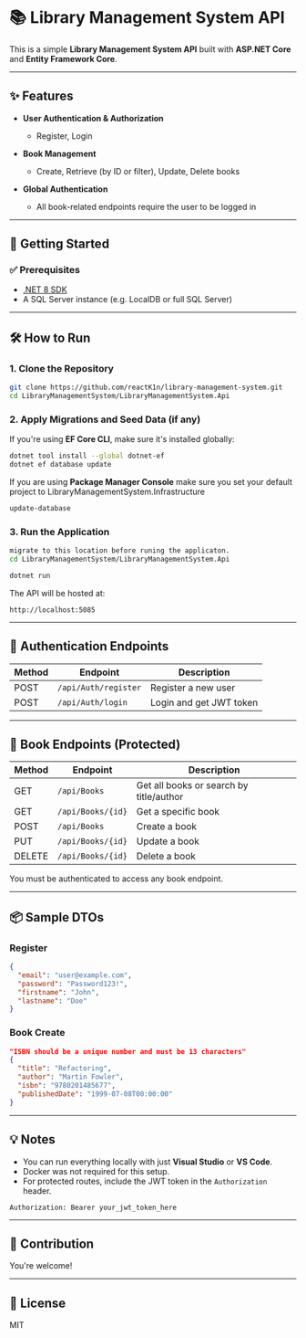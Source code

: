 # 📚 Library Management System API

This is a simple **Library Management System API** built with **ASP.NET Core** and **Entity Framework Core**.

---

## ✨ Features

- **User Authentication & Authorization**
  - Register, Login

- **Book Management**
  - Create, Retrieve (by ID or filter), Update, Delete books
- **Global Authentication**
  - All book-related endpoints require the user to be logged in

---

## 🚀 Getting Started

### ✅ Prerequisites

- [.NET 8 SDK](https://dotnet.microsoft.com/en-us/download)
- A SQL Server instance (e.g. LocalDB or full SQL Server)

---

## 🛠️ How to Run

### 1. Clone the Repository

```bash
git clone https://github.com/reactK1n/library-management-system.git
cd LibraryManagementSystem/LibraryManagementSystem.Api
```

### 2. Apply Migrations and Seed Data (if any)

If you're using **EF Core CLI**, make sure it's installed globally:

```bash
dotnet tool install --global dotnet-ef
dotnet ef database update
```
If you are using **Package Manager Console** 
make sure you set your default project to LibraryManagementSystem.Infrastructure
```bash
update-database
```

### 3. Run the Application

```bash
migrate to this location before runing the applicaton.
cd LibraryManagementSystem/LibraryManagementSystem.Api

dotnet run
```

The API will be hosted at:

```
http://localhost:5085
```

---

## 🔐 Authentication Endpoints

| Method | Endpoint | Description |
|--------|----------|-------------|
| POST   | `/api/Auth/register` | Register a new user |
| POST   | `/api/Auth/login` | Login and get JWT token |

---

## 📘 Book Endpoints (Protected)

| Method | Endpoint | Description |
|--------|----------|-------------|
| GET    | `/api/Books` | Get all books or search by title/author |
| GET    | `/api/Books/{id}` | Get a specific book |
| POST   | `/api/Books` | Create a book |
| PUT    | `/api/Books/{id}` | Update a book |
| DELETE | `/api/Books/{id}` | Delete a book |

You must be authenticated to access any book endpoint.

---

## 📦 Sample DTOs

### Register

```json
{
  "email": "user@example.com",
  "password": "Password123!",
  "firstname": "John",
  "lastname": "Doe"
}
```

### Book Create

```json
"ISBN should be a unique number and must be 13 characters" 
{
  "title": "Refactoring",
  "author": "Martin Fowler",
  "isbn": "9780201485677",
  "publishedDate": "1999-07-08T00:00:00"
}
```

---

## 💡 Notes

- You can run everything locally with just **Visual Studio** or **VS Code**.
- Docker was not required for this setup.
- For protected routes, include the JWT token in the `Authorization` header.

```http
Authorization: Bearer your_jwt_token_here
```

---

## 🧠 Contribution

You're welcome!

---

## 📝 License

MIT